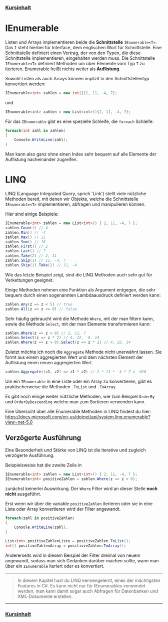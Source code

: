 ### [Kursinhalt](../README.md)

IEnumerable
============

Listen und Arrays implementieren beide die **Schnittstelle** `IEnumerable<T>`. Das `I` steht hierbei für Interface, dem englischen Wort für Schnittstelle. Eine Schnittstelle definiert einen Vertrag, der von den Typen, die diese Schnittstelle implementieren, eingehalten werden muss. Die Schnittstelle `IEnumerable<T>` definiert Methoden um über Elemente vom Typ `T` zu iterieren. Enumerable heißt nichts weiter als **Auflistung**.

Sowohl Listen als auch Arrays können implizit in den Schnittstellentyp konvertiert werden: 

```cs
IEnumerable<int> zahlen = new int[]{2, 11, -4, 7};
```

und

```cs
IEnumerable<int> zahlen = new List<int>(){2, 11, -4, 7};
```

Für das `IEnumerable` gibt es eine spezielle Schleife, die `foreach` Schleife:

```cs
foreach(int zahl in zahlen)
{
    Console.WriteLine(zahl);
}
```

Man kann also ganz ohne einen Index sehr bequem auf alle Elemente der Auflistung nacheinander zugreifen.

LINQ
=====

LINQ (Language Integrated Query, sprich 'Link') stellt viele nützliche Methoden bereit, mit denen wir Objekte, welche die Schnittstelle `IEnumerable<T>` implementieren, abfragen und manipulieren können.

Hier sind einige Beispiele:

```cs
IEnumerable<int> zahlen = new List<int>() { 2, 11, -4, 7 };
zahlen.Count() // 4
zahlen.Min() // -4
zahlen.Max() // 11
zahlen.Sum() // 16
zahlen.First() // 2
zahlen.Last() // 7
zahlen.Take(2) // 2, 11
zahlen.Skip(1) // 11, -4, 7
zahlen.Skip(1).Take(2) // 11, -4
```

Wie das letzte Beispiel zeigt, sind die LINQ Methoden auch sehr gut für Verkettungen geeignet.

Einige Methoden nehmen eine Funktion als Argument entgegen, die sehr bequem durch einen sogenannten Lambdaausdruck definiert werden kann:

```cs
zahlen.Any(z => z < 5) // true
zahlen.All(z => z >= 0) // false
```

Sehr häufig gebraucht wird die Methode `Where`, mit der man filtern kann, sowie die Methode `Select`, mit der man Elemente transformieren kann:

```cs
zahlen.Where(z => z > 0) // 2, 11, 7
zahlen.Select(z => z * 2) // 4, 22, -8, 14
zahlen.Where(z => z > 0).Select(z => z * 2) // 4, 22, 14
```

Zuletzt möchte ich noch die `Aggregate` Methode nicht unerwähnt lassen. Sie formt aus einem aggregierten Wert und dem nächsten Element der Auflistung einen neuen aggregierten Wert.

```cs
zahlen.Aggregate((z1, z2) => z1 * z2) // 2 * 11 * -4 * 7 = -616
```

Um ein `IEnumerable` in eine Liste oder ein Array zu konvertieren, gibt es praktischerweise die Methoden `.ToList` und `.ToArray`.

Es gibt noch einige weiter nützliche Methoden, wie zum Beispiel `OrderBy` und `OrderByDescending` welche man zum Sortieren verwenden kann.

Eine Übersicht über alle Enumerable Methoden in LINQ findest du hier: https://docs.microsoft.com/en-us/dotnet/api/system.linq.enumerable?view=net-5.0

Verzögerte Ausführung
---------------------

Eine Besonderheit und Stärke von LINQ ist die iterative und zugleich verzögerte Ausführung.

Beispielsweise hat die zweite Zeile in 

```cs
IEnumerable<int> zahlen = new List<int>() { 2, 11, -4, 7 };
IEnumerable<int> positiveZahlen = zahlen.Where(z => z > 0);
```

zunächst keinerlei Auswirkung. Der `Where` Filter wird an dieser Stelle **noch nicht** ausgeführt.

Erst wenn wir über die variable `positiveZahlen` iterieren oder sie in eine Liste oder Array konvertieren wird der Filter angewandt.

```cs
foreach(zahl in positiveZahlen)
{
    Console.WriteLine(zahl);
}

List<int> positiveZahlenListe = positiveZahlen.ToList();
int[] positiveZahlenArray = positivieZahlen.ToArray();
```

Andererseits wird in diesem Beispiel der Filter dreimal von neuem angewandt, sodass man sich Gedanken darüber machen sollte, wann man über ein `IEnumerable` iteriert oder es konvertiert.


---

>In diesem Kapitel hast du LINQ kennengelernt, eines der mächtigsten Features in C#. Es kann nicht nur für IEnumerables verwendet werden, man kann damit sogar auch Abfragen für Datenbanken und XML-Dokumente erstellen.

---
### [Kursinhalt](../README.md)